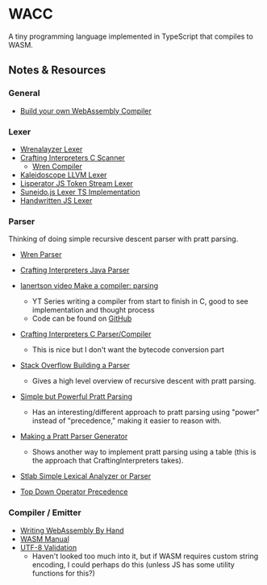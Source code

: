 # WACC

A tiny programming language implemented in TypeScript that compiles to WASM.

## Notes & Resources

### General

- [Build your own WebAssembly Compiler](https://blog.scottlogic.com/2019/05/17/webassembly-compiler.html)

### Lexer

- [Wrenalayzer Lexer](https://github.com/munificent/wrenalyzer/blob/master/lexer.wren)
- [Crafting Interpreters C Scanner](https://craftinginterpreters.com/scanning-on-demand.html)
  - [Wren Compiler](https://github.com/wren-lang/wren/blob/main/src/vm/wren_compiler.c)
- [Kaleidoscope LLVM Lexer](https://llvm.org/docs/tutorial/MyFirstLanguageFrontend/LangImpl01.html)
- [Lisperator JS Token Stream Lexer](http://lisperator.net/pltut/parser/token-stream)
- [Suneido.js Lexer TS Implementation](https://github.com/apmckinlay/suneido.js/blob/master/runtime/lexer.ts)
- [Handwritten JS Lexer](https://eli.thegreenplace.net/2013/07/16/hand-written-lexer-in-javascript-compared-to-the-regex-based-ones)

### Parser

Thinking of doing simple recursive descent parser with pratt parsing.

- [Wren Parser](https://github.com/munificent/wrenalyzer/blob/master/parser.wren)
- [Crafting Interpreters Java Parser](https://craftinginterpreters.com/parsing-expressions.html)
- [Ianertson video Make a compiler: parsing](https://www.youtube.com/watch?v=I5PWv5OBZms)
  - YT Series writing a compiler from start to finish in C, good to see implementation and thought process
  - Code can be found on [GitHub](https://github.com/sebbekarlsson/hello)
- [Crafting Interpreters C Parser/Compiler](https://craftinginterpreters.com/compiling-expressions.html)
  - This is nice but I don't want the bytecode conversion part
- [Stack Overflow Building a Parser](https://stackoverflow.com/questions/9452584/building-a-parser-part-i)

  - Gives a high level overview of recursive descent with pratt parsing.

- [Simple but Powerful Pratt Parsing](https://matklad.github.io/2020/04/13/simple-but-powerful-pratt-parsing.html)

  - Has an interesting/different approach to pratt parsing using "power" instead of "precedence," making it easier to reason with.

- [Making a Pratt Parser Generator](https://www.robertjacobson.dev/designing-a-pratt-parser-generator)
  - Shows another way to implement pratt parsing using a table (this is the approach that CraftingInterpreters takes).
- [Stlab Simple Lexical Analyzer or Parser](http://stlab.cc/legacy/how-to-write-a-simple-lexical-analyzer-or-parser.html)
- [Top Down Operator Precedence](http://crockford.com/javascript/tdop/tdop.html)

### Compiler / Emitter

- [Writing WebAssembly By Hand](https://blog.scottlogic.com/2018/04/26/webassembly-by-hand.html)
- [WASM Manual](https://github.com/sunfishcode/wasm-reference-manual/blob/master/WebAssembly.md)
- [UTF-8 Validation](https://lemire.me/blog/2020/10/20/ridiculously-fast-unicode-utf-8-validation/)
  - Haven't looked too much into it, but if WASM requires custom string encoding, I could perhaps do this (unless JS has some utility functions for this?)
